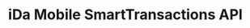 ---
title: iDa Mobile SmartTransactions API

language_tabs:
  - json : JSON
  - curl : cURL

toc_footers:
  - <a href='http://www.idamob.ru'>@ copyright iDa Mobile 2016</a>
  - <a href='http://www.doc.idamob.ru'>@ documentation iDa Mobile</a>

includes:
  - smarttransactions/description
  - smarttransactions/protocol
  - smarttransactions/installation
  - smarttransactions/faq

search: true
---